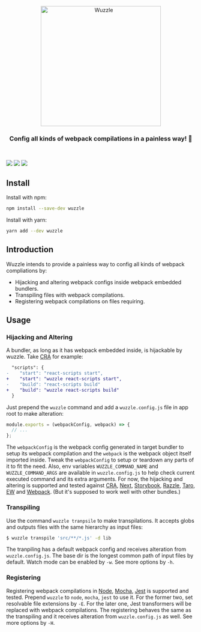 <p align="center">
  <img alt="Wuzzle" src="https://user-images.githubusercontent.com/8203034/108078190-56eb2600-70a8-11eb-925a-112064dd71ff.jpg" width="320">
</p>

<h3 align="center">
  Config all kinds of webpack compilations in a painless way! 💊
</h3>

<br>

[![](https://img.shields.io/npm/v/wuzzle.svg)](https://www.npmjs.com/package/wuzzle)
[![](https://img.shields.io/codecov/c/github/host1-tech/wuzzle/master.svg)](https://app.codecov.io/gh/host1-tech/wuzzle)
[![](https://img.shields.io/github/license/host1-tech/wuzzle)](https://github.com/host1-tech/wuzzle/blob/master/LICENSE)

## Install

Install with npm:

```sh
npm install --save-dev wuzzle
```

Install with yarn:

```sh
yarn add --dev wuzzle
```

## Introduction

Wuzzle intends to provide a painless way to config all kinds of webpack compliations by:

- Hijacking and altering webpack configs inside webpack embedded bundlers.
- Transpiling files with webpack compilations.
- Registering webpack compilations on files requiring.

## Usage

### Hijacking and Altering

A bundler, as long as it has webpack embedded inside, is hijackable by wuzzle. Take [CRA](https://github.com/facebook/create-react-app) for example:

```diff
  "scripts": {
-    "start": "react-scripts start",
+    "start": "wuzzle react-scripts start",
-    "build": "react-scripts build"
+    "build": "wuzzle react-scripts build"
  }
```

Just prepend the `wuzzle` command and add a `wuzzle.config.js` file in app root to make alteration:

```js
module.exports = (webpackConfig, webpack) => {
  // ...
};
```

The `webpackConfig` is the webpack config generated in target bundler to setup its webpack compilation and the `webpack` is the webpack object itself imported inside. Tweak the `webpackConfig` to setup or teardown any parts of it to fit the need. Also, env variables `WUZZLE_COMMAND_NAME` and `WUZZLE_COMMAND_ARGS` are available in `wuzzle.config.js` to help check current executed command and its extra arguments. For now, the hijacking and altering is supported and tested against [CRA](https://github.com/facebook/create-react-app), [Next](https://github.com/vercel/next.js), [Storybook](https://github.com/storybookjs/storybook/), [Razzle](https://github.com/jaredpalmer/razzle), [Taro](https://github.com/nervjs/taro), [EW](https://github.com/electron-userland/electron-webpack) and [Webpack](https://github.com/webpack/webpack). (But it's supposed to work well with other bundles.)

### Transpiling

Use the command `wuzzle tranpsile` to make transpilations. It accepts globs and outputs files with the same hierarchy as input files:

```bash
$ wuzzle transpile 'src/**/*.js' -d lib
```

The tranpiling has a default webpack config and receives alteration from `wuzzle.config.js`. The base dir is the longest common path of input files by default. Watch mode can be enabled by `-w`. See more options by `-h`.

### Registering

Registering webpack compilations in [Node](https://github.com/nodejs/node), [Mocha](https://github.com/mochajs/mocha), [Jest](https://github.com/facebook/jest) is supported and tested. Prepend `wuzzle` to `node`, `mocha`, `jest` to use it. For the former two, set resolvable file extensions by `-E`. For the later one, Jest transformers will be replaced with webpack compilations. The registering behaves the same as the transpiling and it receives alteration from `wuzzle.config.js` as well. See more options by `-H`.

